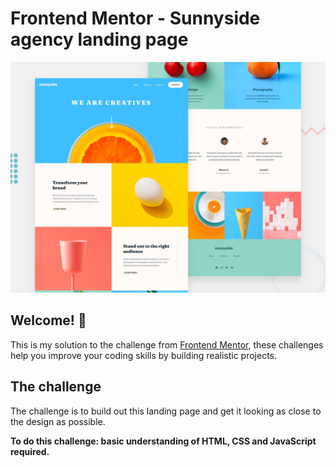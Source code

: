 # Frontend Mentor - Sunnyside agency landing page

![Design preview for the Sunnyside agency landing page coding challenge](preview.jpg)

## Welcome! 👋

This is my solution to the challenge from [Frontend Mentor](https://www.frontendmentor.io), these challenges help you improve your coding skills by building realistic projects.

## The challenge

The challenge is to build out this landing page and get it looking as close to the design as possible.

**To do this challenge: basic understanding of HTML, CSS and JavaScript required.**
